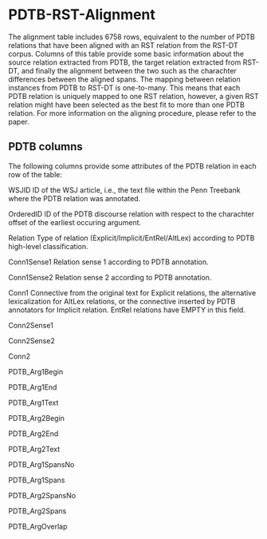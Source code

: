 # PDTB-RST-Alignment

The alignment table includes 6758 rows, equivalent to the number of PDTB relations that have been aligned with an RST relation from the RST-DT corpus.
Columns of this table provide some basic information about the source relation extracted from PDTB, the target relation extracted from RST-DT, and finally the alignment between the two such as the charachter differences between the aligned spans.
The mapping between relation instances from PDTB to RST-DT is one-to-many. This means that each PDTB relation is uniquely mapped to one RST relation, however, a given RST relation might have been selected as the best fit to more than one PDTB relation. For more information on the aligning procedure, please refer to the paper.

## PDTB columns
The following columns provide some attributes of the PDTB relation in each row of the table:

WSJID
ID of the WSJ article, i.e., the text file within the Penn Treebank where the PDTB relation was annotated.

OrderedID
ID of the PDTB discourse relation with respect to the charachter offset of the earliest occuring argument.

Relation
Type of relation (Explicit/Implicit/EntRel/AltLex) according to PDTB high-level classification.

Conn1Sense1
Relation sense 1 according to PDTB annotation.

Conn1Sense2
Relation sense 2 according to PDTB annotation.

Conn1
Connective from the original text for Explicit relations, the alternative lexicalization for AltLex relations, or the connective inserted by PDTB annotators for Implicit relation. EntRel relations have EMPTY in this field.

Conn2Sense1

Conn2Sense2

Conn2

PDTB_Arg1Begin

PDTB_Arg1End

PDTB_Arg1Text

PDTB_Arg2Begin

PDTB_Arg2End

PDTB_Arg2Text

PDTB_Arg1SpansNo

PDTB_Arg1Spans

PDTB_Arg2SpansNo

PDTB_Arg2Spans

PDTB_ArgOverlap
